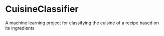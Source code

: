 # CuisineClassifier
A machine learning project for classifying the cuisine of a recipe based on its ingredients 

